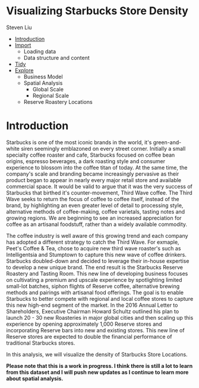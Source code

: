Visualizing Starbucks Store Density
================
Steven Liu

-   [Introduction](#introduction)
-   [Import](import/import.md)
    -   Loading data
    -   Data structure and content
-   [Tidy](tidy/tidy.md)
-   [Explore](explore/explore.md)
    -   Business Model
    -   Spatial Analysis
        -   Global Scale
        -   Regional Scale
    -   Reserve Roastery Locations

Introduction
============

Starbucks is one of the most iconic brands in the world, it's green-and-white siren seemingly emblazoned on every street corner. Initially a small specialty coffee roaster and cafe, Starbucks focused on coffee bean origins, espresso beverages, a dark roasting style and consumer experience to blossom into the coffee titan of today. At the same time, the company's scale and branding became increasingly pervasive as their product began to appear in nearly every major retail store and available commercial space. It would be valid to argue that it was the very success of Starbucks that birthed it's counter-movement, Third Wave coffee. The Third Wave seeks to return the focus of coffee to coffee itself, instead of the brand, by highlighting an even greater level of detail to processing style, alternative methods of coffee-making, coffee varietals, tasting notes and growing regions. We are beginning to see an increased appreciation for coffee as an artisanal foodstuff, rather than a widely available commodity.

The coffee industry is well aware of this growing trend and each company has adopted a different strategy to catch the Third Wave. For exmaple, Peet's Coffee & Tea, chose to acquire new third wave roaster's such as Intelligentsia and Stumptown to capture this new wave of coffee drinkers. Starbucks doubled-down and decided to leverage their in-house expertise to develop a new unique brand. The end result is the Starbucks Reserve Roastery and Tasting Room. This new line of developing business focuses on cultivating a premium and upscale experience by spotlighting limited small-lot batches, siphon flights of Reserve coffee, alternative brewing methods and pairings with artisanal food offerings. The goal is to enable Starbucks to better compete with regional and local coffee stores to capture this new high-end segment of the market. In the 2016 Annual Letter to Shareholders, Executive Chairman Howard Schultz outlined his plan to launch 20 - 30 new Roasteries in major global cities and then scaling up this experience by opening approximately 1,000 Reserve stores and incorporating Reserve bars into new and existing stores. This new line of Reserve stores are expected to double the financial performance of traditional Starbucks stores.

In this analysis, we will visualize the density of Starbucks Store Locations.

**Please note that this is a work in progress. I think there is still a lot to learn from this dataset and I will push new updates as I continue to learn more about spatial analysis.**
